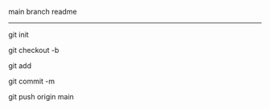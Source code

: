 main branch readme

----------

git init

git checkout -b <branch name>

git add <file>

git commit -m <message>

git push origin main
